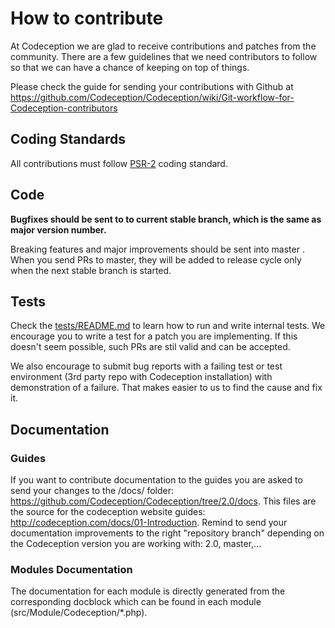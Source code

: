 # How to contribute

At Codeception we are glad to receive contributions and patches from the community. There are a few guidelines that we need contributors to follow so that we can have a chance of keeping on top of things.

Please check the guide for sending your contributions with Github at
https://github.com/Codeception/Codeception/wiki/Git-workflow-for-Codeception-contributors

## Coding Standards
All contributions must follow [PSR-2](http://www.php-fig.org/psr/psr-2/) coding standard.

## Code
**Bugfixes should be sent to to current stable branch, which is the same as major version number.**

Breaking features and major improvements should be sent into  master . When you send PRs to master, they will be added to release cycle only when the next stable branch is started.

## Tests

Check the [tests/README.md](tests/README.md) to learn how to run and write internal tests.
We encourage you to write a test for a patch you are implementing. If this doesn't seem possible, such PRs are stil valid and can be accepted.

We also encourage to submit bug reports with a failing test or test environment (3rd party repo with Codeception installation) with demonstration of a failure. That makes easier to us to find the cause and fix it.

## Documentation

### Guides
If you want to contribute documentation to the guides you are asked to send your changes to the /docs/ folder: https://github.com/Codeception/Codeception/tree/2.0/docs. This files are the source for the codeception website guides: http://codeception.com/docs/01-Introduction. Remind to send your documentation improvements to the right "repository branch" depending on the Codeception version you are working with: 2.0, master,...

### Modules Documentation
The documentation for each module is directly generated from the corresponding docblock which can be found in each module (src/Module/Codeception/*.php).
